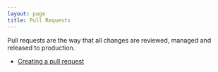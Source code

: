 ```yaml
---
layout: page
title: Pull Requests
---
```


Pull requests are the way that all changes are reviewed, managed and released to production.

* [Creating a pull request](creating-a-pull-request)